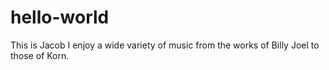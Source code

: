 # hello-world


This is Jacob I enjoy a wide variety of music from the works of Billy Joel to those of Korn.
